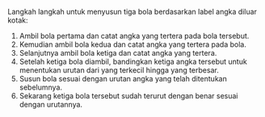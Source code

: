 Langkah langkah untuk menyusun tiga bola berdasarkan label angka diluar kotak:
1. Ambil bola pertama dan catat angka yang tertera pada bola tersebut.
2. Kemudian ambil bola kedua dan catat angka yang tertera pada bola.
3. Selanjutnya ambil bola ketiga dan catat angka yang tertera.
4. Setelah ketiga bola diambil, bandingkan ketiga angka tersebut untuk menentukan urutan dari yang terkecil hingga yang terbesar.
5. Susun bola sesuai dengan urutan angka yang telah ditentukan sebelumnya.
6. Sekarang ketiga bola tersebut sudah terurut dengan benar sesuai dengan urutannya.
